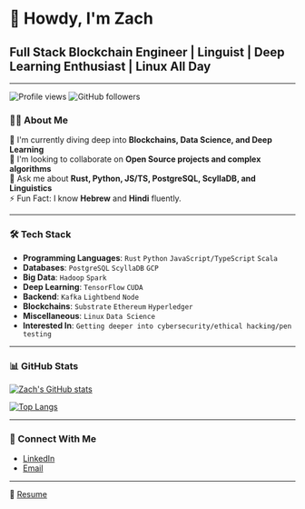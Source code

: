 # 👋 Howdy, I'm Zach

## Full Stack Blockchain Engineer | Linguist | Deep Learning Enthusiast | Linux All Day

---

![Profile views](https://gpvc.arturio.dev/znmead)  ![GitHub followers](https://img.shields.io/github/followers/znmead?label=Follow)

### 👨‍💻 About Me

🌱 I'm currently diving deep into **Blockchains, Data Science, and Deep Learning**  
👯 I'm looking to collaborate on **Open Source projects and complex algorithms**  
💬 Ask me about **Rust, Python, JS/TS, PostgreSQL, ScyllaDB, and Linguistics**  
⚡ Fun Fact: I know **Hebrew** and **Hindi** fluently.

---

### 🛠 Tech Stack

- **Programming Languages**: `Rust` `Python` `JavaScript/TypeScript` `Scala`  
- **Databases**: `PostgreSQL` `ScyllaDB` `GCP`  
- **Big Data**: `Hadoop` `Spark`  
- **Deep Learning**: `TensorFlow` `CUDA`  
- **Backend**: `Kafka` `Lightbend` `Node`
- **Blockchains**: `Substrate` `Ethereum` `Hyperledger`  
- **Miscellaneous**: `Linux` `Data Science`
- **Interested In**: `Getting deeper into cybersecurity/ethical hacking/pen testing`

---

### 📊 GitHub Stats

[![Zach's GitHub stats](https://github-readme-stats.vercel.app/api?username=znmead&show_icons=true&theme=shadowgreen)](https://github.com/znmead/github-readme-stats)

[![Top Langs](https://github-readme-stats.vercel.app/api/top-langs/?username=znmead&langs_count=8&layout=compact&theme=tokyonight)](https://github.com/znmead/github-readme-stats)

---

### 🤝 Connect With Me

- [LinkedIn](https://www.linkedin.com/in/[znmead])
- [Email](mailto:[zachary.n.mead@gmail.com])

---

📝 [Resume](https://www.canva.com/design/DAEZJom3R1g/k3aNuk1RJW68N5Q-YIgWEw/view)

